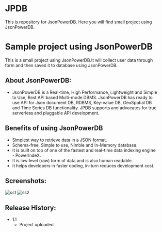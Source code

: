 # JPDB
This is repository for JsonPowerDB. Here you will find small project using JsonPowerDB.

# Sample project using JsonPowerDB
This is a small project using JsonPowerDB.It will collect user data through form and then saved it to database using JsonPowerDB.

## About JsonPowerDB:
* JsonPowerDB is a Real-time, High Performance, Lightweight and Simple to Use, Rest API based Multi-mode DBMS. JsonPowerDB has ready to use API for Json document DB, RDBMS, Key-value DB, GeoSpatial DB and Time Series DB functionality. JPDB supports and advocates for true serverless and pluggable API development.

## Benefits of using JsonPowerDB
* Simplest way to retrieve data in a JSON format.
* Schema-free, Simple to use, Nimble and In-Memory database.
* It is built on top of one of the fastest and real-time data indexing engine - PowerIndeX.
* It is low level (raw) form of data and is also human readable.
* It helps developers in faster coding, in-turn reduces development cost.


## Screenshots:
![ss1](https://user-images.githubusercontent.com/57357864/141606514-aa2d38b9-6b34-4db9-84f5-1011baa336a4.png)
![ss2](https://user-images.githubusercontent.com/57357864/141606516-41aea891-422b-4bdf-a350-5f4d5fb5dd1e.png)

## Release History:
* 1.1
  * Project uploaded
